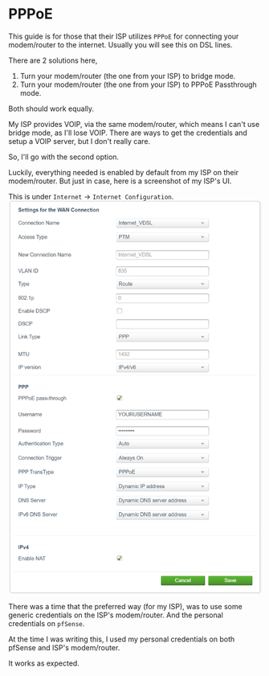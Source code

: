 

# PPPoE

This guide is for those that their ISP utilizes `PPPoE` for connecting your modem/router to the internet.
Usually you will see this on DSL lines.

There are 2 solutions here,
1. Turn your modem/router (the one from your ISP) to bridge mode.
2. Turn your modem/router (the one from your ISP) to PPPoE Passthrough mode.

Both should work equally.

My ISP provides VOIP, via the same modem/router, which means I can't use bridge mode, as I'll lose VOIP.
There are ways to get the credentials and setup a VOIP server, but I don't really care.

So, I'll go with the second option.

Luckily, everything needed is enabled by default from my ISP on their modem/router.
But just in case, here is a screenshot of my ISP's UI.

This is under `Internet` -> `Internet Configuration`.
![isp-ppp-config](img/isp-ppp-config.png)

There was a time that the preferred way (for my ISP), was to use some generic credentials on the ISP's modem/router.
And the personal credentials on `pfSense`.

At the time I was writing this, I used my personal credentials on both pfSense and ISP's modem/router.

It works as expected.
